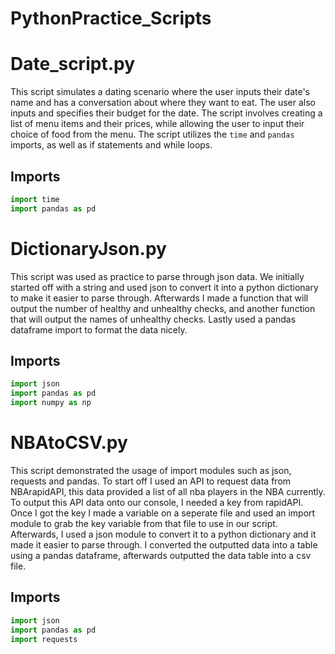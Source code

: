 # PythonPractice_Scripts

# Date_script.py

This script simulates a dating scenario where the user inputs their date's name and has a conversation about where they want to eat. The user also inputs and specifies their budget for the date. The script involves creating a list of menu items and their prices, while allowing the user to input their choice of food from the menu. The script utilizes the `time` and `pandas` imports, as well as if statements and while loops.

## Imports

```python
import time
import pandas as pd
```

# DictionaryJson.py

This script was used as practice to parse through json data. We initially started off with a string and used json to convert it into a python dictionary to make it easier to parse through. Afterwards I made a function that will output the number of healthy and unhealthy checks, and another function that will output the names of unhealthy checks. Lastly used a pandas dataframe import to format the data nicely.

## Imports
```python
import json
import pandas as pd
import numpy as np
```
# NBAtoCSV.py
This script demonstrated the usage of import modules such as json, requests and pandas. To start off I used an API to request data from NBArapidAPI, this data provided a list of all nba players in the NBA currently. To output this API data onto our console, I needed a key from rapidAPI. Once I got the key I made a variable on a seperate file and used an import module to grab the key variable from that file to use in our script. Afterwards, I used a json module to convert it to a python dictionary and it made it easier to parse through. I converted the outputted data into a table using a pandas dataframe, afterwards outputted the data table into a csv file.

## Imports
```python
import json
import pandas as pd
import requests
```
